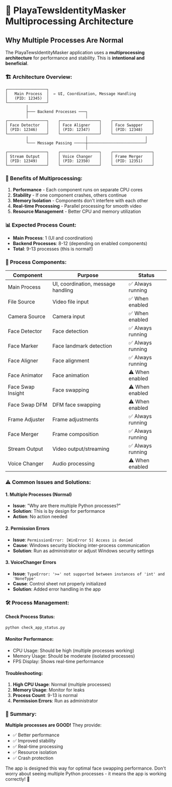# 🔄 **PlayaTewsIdentityMasker Multiprocessing Architecture**

## **Why Multiple Processes Are Normal**

The PlayaTewsIdentityMasker application uses a **multiprocessing architecture** for performance and stability. This is **intentional and beneficial**.

### **🏗️ Architecture Overview:**

```
┌─────────────────┐
│   Main Process  │  ← UI, Coordination, Message Handling
│   (PID: 12345)  │
└─────────────────┘
         │
         ├─── Backend Processes ───┐
         │                         │
┌─────────────────┐    ┌─────────────────┐    ┌─────────────────┐
│ Face Detector   │    │ Face Aligner    │    │ Face Swapper    │
│ (PID: 12346)    │    │ (PID: 12347)    │    │ (PID: 12348)    │
└─────────────────┘    └─────────────────┘    └─────────────────┘
         │                         │                         │
         └─── Message Passing ─────┼─────────────────────────┘
                                   │
┌─────────────────┐    ┌─────────────────┐    ┌─────────────────┐
│ Stream Output   │    │ Voice Changer   │    │ Frame Merger    │
│ (PID: 12349)    │    │ (PID: 12350)    │    │ (PID: 12351)    │
└─────────────────┘    └─────────────────┘    └─────────────────┘
```

### **🎯 Benefits of Multiprocessing:**

1. **Performance** - Each component runs on separate CPU cores
2. **Stability** - If one component crashes, others continue
3. **Memory Isolation** - Components don't interfere with each other
4. **Real-time Processing** - Parallel processing for smooth video
5. **Resource Management** - Better CPU and memory utilization

### **📊 Expected Process Count:**

- **Main Process**: 1 (UI and coordination)
- **Backend Processes**: 8-12 (depending on enabled components)
- **Total**: 9-13 processes (this is normal!)

### **🔧 Process Components:**

| Component | Purpose | Status |
|-----------|---------|--------|
| Main Process | UI, coordination, message handling | ✅ Always running |
| File Source | Video file input | ✅ When enabled |
| Camera Source | Camera input | ✅ When enabled |
| Face Detector | Face detection | ✅ Always running |
| Face Marker | Face landmark detection | ✅ Always running |
| Face Aligner | Face alignment | ✅ Always running |
| Face Animator | Face animation | ⚠️ When enabled |
| Face Swap Insight | Face swapping | ⚠️ When enabled |
| Face Swap DFM | DFM face swapping | ⚠️ When enabled |
| Frame Adjuster | Frame adjustments | ✅ Always running |
| Face Merger | Frame composition | ✅ Always running |
| Stream Output | Video output/streaming | ✅ Always running |
| Voice Changer | Audio processing | ⚠️ When enabled |

### **⚠️ Common Issues and Solutions:**

#### **1. Multiple Processes (Normal)**
- **Issue**: "Why are there multiple Python processes?"
- **Solution**: This is by design for performance
- **Action**: No action needed

#### **2. Permission Errors**
- **Issue**: `PermissionError: [WinError 5] Access is denied`
- **Cause**: Windows security blocking inter-process communication
- **Solution**: Run as administrator or adjust Windows security settings

#### **3. VoiceChanger Errors**
- **Issue**: `TypeError: '>=' not supported between instances of 'int' and 'NoneType'`
- **Cause**: Control sheet not properly initialized
- **Solution**: Added error handling in the app

### **🛠️ Process Management:**

#### **Check Process Status:**
```bash
python check_app_status.py
```

#### **Monitor Performance:**
- CPU Usage: Should be high (multiple processes working)
- Memory Usage: Should be moderate (isolated processes)
- FPS Display: Shows real-time performance

#### **Troubleshooting:**
1. **High CPU Usage**: Normal (multiple processes)
2. **Memory Usage**: Monitor for leaks
3. **Process Count**: 9-13 is normal
4. **Permission Errors**: Run as administrator

### **🎉 Summary:**

**Multiple processes are GOOD!** They provide:
- ✅ Better performance
- ✅ Improved stability  
- ✅ Real-time processing
- ✅ Resource isolation
- ✅ Crash protection

The app is designed this way for optimal face swapping performance. Don't worry about seeing multiple Python processes - it means the app is working correctly! 🚀 